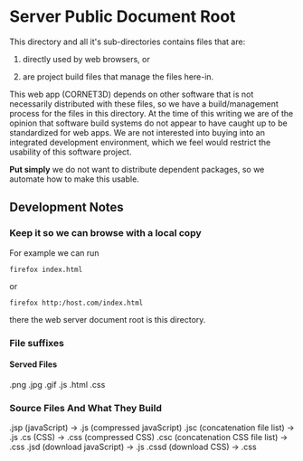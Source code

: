 # Server Public Document Root

This directory and all it's sub-directories contains files that are:

   1. directly used by web browsers, or

   2. are project build files that manage the files here-in.


This web app (CORNET3D) depends on other software that is not necessarily
distributed with these files, so we have a build/management process for the
files in this directory.  At the time of this writing we are of the
opinion that software build systems do not appear to have caught up to
be standardized for web apps.  We are not interested into buying into an
integrated development environment, which we feel would restrict the
usability of this software project.

**Put simply** we do not want to distribute dependent packages, so we
automate how to make this usable.


## Development Notes


### Keep it so we can browse with a local copy 

For example we can run

```console
firefox index.html
```

or

```console
firefox http:/host.com/index.html
```

there the web server document root is this directory.


### File suffixes


#### Served Files

.png .jpg .gif .js .html .css


### Source Files And What They Build

 .jsp (javaScript)                    -> .js  (compressed javaScript)
 .jsc (concatenation file list)       -> .js
 .cs  (CSS)                           -> .css (compressed CSS)
 .csc (concatenation CSS file list)   -> .css
 .jsd (download javaScript)           -> .js
 .cssd (download CSS)                 -> .css

